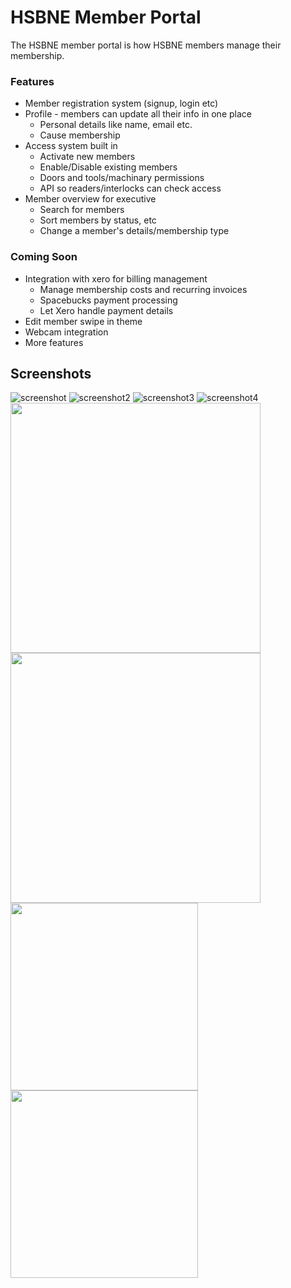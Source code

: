 # HSBNE Member Portal
The HSBNE member portal is how HSBNE members manage their membership.

### Features
* Member registration system (signup, login etc)
* Profile - members can update all their info in one place
    * Personal details like name, email etc.
    * Cause membership
* Access system built in
    * Activate new members
    * Enable/Disable existing members
    * Doors and tools/machinary permissions
    * API so readers/interlocks can check access
* Member overview for executive
    * Search for members
    * Sort members by status, etc
    * Change a member's details/membership type
 
 ### Coming Soon
 * Integration with xero for billing management
    * Manage membership costs and recurring invoices
    * Spacebucks payment processing
    * Let Xero handle payment details
 * Edit member swipe in theme
 * Webcam integration
 * More features
 
 ## Screenshots

 ![screenshot](https://raw.githubusercontent.com/jabelone/hsbneportal/master/screenshots/screenshot.png)
 ![screenshot2](https://raw.githubusercontent.com/jabelone/hsbneportal/master/screenshots/screenshot2.png)
 ![screenshot3](https://raw.githubusercontent.com/jabelone/hsbneportal/master/screenshots/screenshot3.png)
 ![screenshot4](https://raw.githubusercontent.com/jabelone/hsbneportal/master/screenshots/screenshot4.png)
<img src="https://raw.githubusercontent.com/jabelone/hsbneportal/master/screenshots/screenshot5.png" width="400">
<img src="https://raw.githubusercontent.com/jabelone/hsbneportal/master/screenshots/screenshot6.png" width="400">
<img src="https://raw.githubusercontent.com/jabelone/hsbneportal/master/screenshots/screenshot7.png" width="300">
<img src="https://raw.githubusercontent.com/jabelone/hsbneportal/master/screenshots/screenshot8.png" width="300">